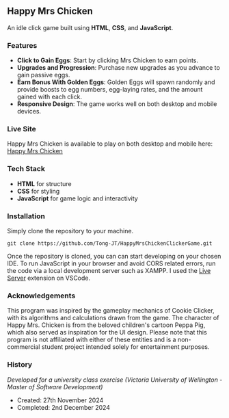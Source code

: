 ## Happy Mrs Chicken

An idle click game built using **HTML**, **CSS**, and **JavaScript**.

### Features

- **Click to Gain Eggs**: Start by clicking Mrs Chicken to earn points.
- **Upgrades and Progression**: Purchase new upgrades as you advance to gain passive eggs.
- **Earn Bonus With Golden Eggs**: Golden Eggs will spawn randomly and provide boosts to egg numbers, egg-laying rates, and the amount gained with each click.
- **Responsive Design**: The game works well on both desktop and mobile devices.

### Live Site

Happy Mrs Chicken is available to play on both desktop and mobile here: [Happy Mrs Chicken](https://tong-jt.github.io/HappyMrsChickenClickerGame/)

### Tech Stack

- **HTML** for structure
- **CSS** for styling
- **JavaScript** for game logic and interactivity

### Installation

Simply clone the repository to your machine.

```
git clone https://github.com/Tong-JT/HappyMrsChickenClickerGame.git
```
Once the repository is cloned, you can can start developing on your chosen IDE. To run JavaScript in your browser and avoid CORS related errors, run the code via a local development server such as XAMPP. I used the [Live Server](https://marketplace.visualstudio.com/items?itemName=ritwickdey.LiveServer) extension on VSCode.

### Acknowledgements
This program was inspired by the gameplay mechanics of Cookie Clicker, with its algorithms and calculations drawn from the game. The character of Happy Mrs. Chicken is from the beloved children's cartoon Peppa Pig, which also served as inspiration for the UI design. Please note that this program is not affiliated with either of these entities and is a non-commercial student project intended solely for entertainment purposes.

### History
*Developed for a university class exercise (Victoria University of Wellington - Master of Software Development)*

- Created: 27th November 2024
- Completed: 2nd December 2024
